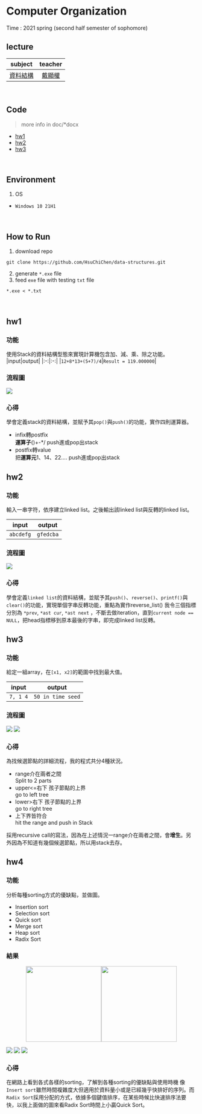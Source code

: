 # Computer Organization
Time : 2021 spring (second half semester of sophomore)

## lecture

|subject|teacher|
|:-:|:-:|
|[資料結構](http://class-qry.acad.ncku.edu.tw/syllabus/online_display.php?syear=0109&sem=2&co_no=E231601&class_code=1)|[戴顯權](https://www.ee.ncku.edu.tw/teacher/index2.php?teacher_id=35)|

<br>

## Code
> more info in doc/*docx
- [hw1](#hw1)
- [hw2](#hw2)
- [hw3](#hw3)

<br>

## Environment
1. OS
- `Windows 10 21H1`

<br>

## How to Run
1. download repo
```
git clone https://github.com/HsuChiChen/data-structures.git
```
2. generate `*.exe` file
3. feed `exe` file with testing `txt` file
```
*.exe < *.txt
```

<br>

## hw1
### 功能
使用Stack的資料結構型態來實現計算機包含加、減、乘、除之功能。
|input|output|
|:-:|:-:|
|`12+8*13+(5+7)/4`|`Result = 119.000000`|

### 流程圖
![](img/hw1.svg)

### 心得
學會定義stack的資料結構，並賦予其`pop()`與`push()`的功能，實作四則運算器。
- infix轉postfix<br>
**運算子**()+-*/ push進或pop出stack
- postfix轉value<br>
把**運算元**1、14、22…. push進或pop出stack

## hw2
### 功能
輸入一串字符，依序建立linked list。之後輸出該linked list與反轉的linked list。

|input|output|
|:-:|:-:|
|`abcdefg`|`gfedcba`|

### 流程圖
![](img/hw2.svg)

### 心得
學會定義`linked list`的資料結構，並賦予其`push()`、`reverse()`、`printf()`與`clear()`的功能，實現單個字串反轉功能，重點為實作reverse_list() 我令三個指標分別為 `*prev`, `*ast cur`, `*ast next` ，不斷去做iteration，直到`current node == NULL`，把head指標移到原本最後的字串，即完成linked list反轉。

## hw3
### 功能
給定一組array，在`[x1, x2]`的範圍中找到最大值。

|input|output|
|:-:|:-:|
|`7, 1 4`|`50 in time seed`|

### 流程圖
![](img/hw3_1.svg)
![](img/hw3_2.svg)

### 心得
為找候選節點的詳細流程，我的程式共分4種狀況。
- range介在兩者之間<br>
Split to 2 parts
- upper<=右下 孩子節點的上界<br>
go to left tree
- lower>右下 孩子節點的上界<br>
go to right tree
- 上下界皆符合<br>
hit the range and push in Stack

採用recursive call的寫法，因為在上述情況一range介在兩者之間，會**增生**。另外因為不知道有幾個候選節點，所以用stack去存。

## hw4
### 功能
分析每種sorting方式的優缺點，並做圖。
- Insertion sort
- Selection sort
- Quick sort
- Merge sort
- Heap sort
- Radix Sort

### 結果
<center class="half">
    <img src="img/hw4_terminal1.png" width="200"/><img src="img/hw4_terminal2.png" width="200"/>
</center>

![](img/hw4_1.svg)
![](img/hw4_2.svg)
![](img/hw4_3.svg)

### 心得
在網路上看到各式各樣的sorting，了解到各種sorting的優缺點與使用時機
像`Insert sort`雖然時間複雜度大但適用於資料量小或是已經幾乎快排好的序列。而`Radix Sort`採用分配的方式，依據多個鍵值排序，在某些時候比快速排序法要快，以我上面做的圖來看Radix Sort時間上小贏Quick Sort。
